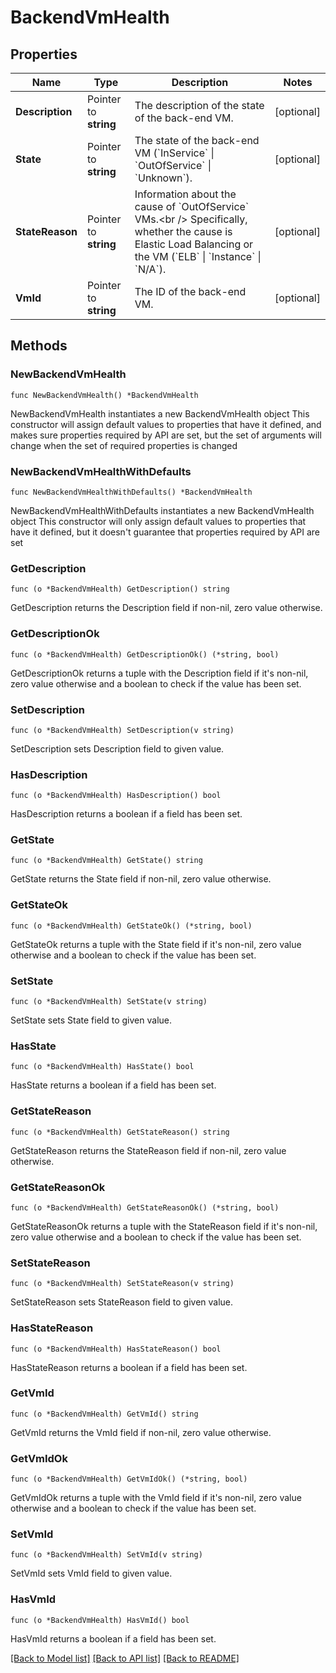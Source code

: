# BackendVmHealth

## Properties

Name | Type | Description | Notes
------------ | ------------- | ------------- | -------------
**Description** | Pointer to **string** | The description of the state of the back-end VM. | [optional] 
**State** | Pointer to **string** | The state of the back-end VM (&#x60;InService&#x60; \\| &#x60;OutOfService&#x60; \\| &#x60;Unknown&#x60;). | [optional] 
**StateReason** | Pointer to **string** | Information about the cause of &#x60;OutOfService&#x60; VMs.&lt;br /&gt; Specifically, whether the cause is Elastic Load Balancing or the VM (&#x60;ELB&#x60; \\| &#x60;Instance&#x60; \\| &#x60;N/A&#x60;). | [optional] 
**VmId** | Pointer to **string** | The ID of the back-end VM. | [optional] 

## Methods

### NewBackendVmHealth

`func NewBackendVmHealth() *BackendVmHealth`

NewBackendVmHealth instantiates a new BackendVmHealth object
This constructor will assign default values to properties that have it defined,
and makes sure properties required by API are set, but the set of arguments
will change when the set of required properties is changed

### NewBackendVmHealthWithDefaults

`func NewBackendVmHealthWithDefaults() *BackendVmHealth`

NewBackendVmHealthWithDefaults instantiates a new BackendVmHealth object
This constructor will only assign default values to properties that have it defined,
but it doesn't guarantee that properties required by API are set

### GetDescription

`func (o *BackendVmHealth) GetDescription() string`

GetDescription returns the Description field if non-nil, zero value otherwise.

### GetDescriptionOk

`func (o *BackendVmHealth) GetDescriptionOk() (*string, bool)`

GetDescriptionOk returns a tuple with the Description field if it's non-nil, zero value otherwise
and a boolean to check if the value has been set.

### SetDescription

`func (o *BackendVmHealth) SetDescription(v string)`

SetDescription sets Description field to given value.

### HasDescription

`func (o *BackendVmHealth) HasDescription() bool`

HasDescription returns a boolean if a field has been set.

### GetState

`func (o *BackendVmHealth) GetState() string`

GetState returns the State field if non-nil, zero value otherwise.

### GetStateOk

`func (o *BackendVmHealth) GetStateOk() (*string, bool)`

GetStateOk returns a tuple with the State field if it's non-nil, zero value otherwise
and a boolean to check if the value has been set.

### SetState

`func (o *BackendVmHealth) SetState(v string)`

SetState sets State field to given value.

### HasState

`func (o *BackendVmHealth) HasState() bool`

HasState returns a boolean if a field has been set.

### GetStateReason

`func (o *BackendVmHealth) GetStateReason() string`

GetStateReason returns the StateReason field if non-nil, zero value otherwise.

### GetStateReasonOk

`func (o *BackendVmHealth) GetStateReasonOk() (*string, bool)`

GetStateReasonOk returns a tuple with the StateReason field if it's non-nil, zero value otherwise
and a boolean to check if the value has been set.

### SetStateReason

`func (o *BackendVmHealth) SetStateReason(v string)`

SetStateReason sets StateReason field to given value.

### HasStateReason

`func (o *BackendVmHealth) HasStateReason() bool`

HasStateReason returns a boolean if a field has been set.

### GetVmId

`func (o *BackendVmHealth) GetVmId() string`

GetVmId returns the VmId field if non-nil, zero value otherwise.

### GetVmIdOk

`func (o *BackendVmHealth) GetVmIdOk() (*string, bool)`

GetVmIdOk returns a tuple with the VmId field if it's non-nil, zero value otherwise
and a boolean to check if the value has been set.

### SetVmId

`func (o *BackendVmHealth) SetVmId(v string)`

SetVmId sets VmId field to given value.

### HasVmId

`func (o *BackendVmHealth) HasVmId() bool`

HasVmId returns a boolean if a field has been set.


[[Back to Model list]](../README.md#documentation-for-models) [[Back to API list]](../README.md#documentation-for-api-endpoints) [[Back to README]](../README.md)


